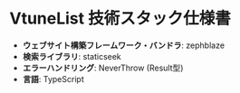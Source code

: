 # VtuneList 技術スタック仕様書

- **ウェブサイト構築フレームワーク・バンドラ**: zephblaze
- **検索ライブラリ**: staticseek
- **エラーハンドリング**: NeverThrow (Result型)
- **言語**: TypeScript
